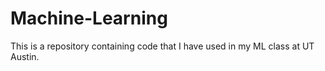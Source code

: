 # Machine-Learning

This is a repository containing code that I have used in my ML class at UT Austin. 
